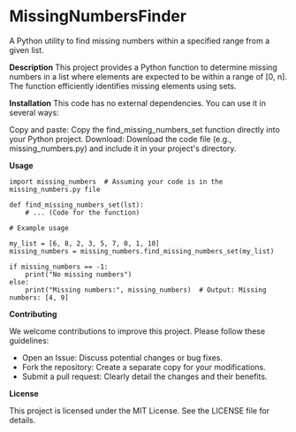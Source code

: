 # MissingNumbersFinder

A Python utility to find missing numbers within a specified range from a given list.

**Description**
This project provides a Python function to determine missing numbers in a list where elements are expected to be within a range of [0, n]. The function efficiently identifies missing elements using sets.

**Installation**
This code has no external dependencies. You can use it in several ways:

Copy and paste: Copy the find_missing_numbers_set function directly into your Python project.
Download: Download the code file (e.g., missing_numbers.py) and include it in your project's directory.

**Usage**

```
import missing_numbers  # Assuming your code is in the missing_numbers.py file

def find_missing_numbers_set(lst):
    # ... (Code for the function) 

# Example usage

my_list = [6, 8, 2, 3, 5, 7, 0, 1, 10]
missing_numbers = missing_numbers.find_missing_numbers_set(my_list)

if missing_numbers == -1:
    print("No missing numbers")
else:
    print("Missing numbers:", missing_numbers)  # Output: Missing numbers: [4, 9] 
```

**Contributing**

We welcome contributions to improve this project. Please follow these guidelines:

- Open an Issue: Discuss potential changes or bug fixes.
- Fork the repository: Create a separate copy for your modifications.
- Submit a pull request: Clearly detail the changes and their benefits.

**License**

This project is licensed under the MIT License. See the LICENSE file for details.
